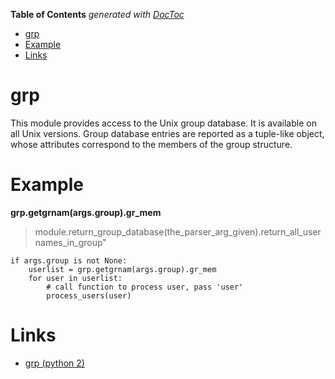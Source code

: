 <!-- START doctoc generated TOC please keep comment here to allow auto update -->
<!-- DON'T EDIT THIS SECTION, INSTEAD RE-RUN doctoc TO UPDATE -->
**Table of Contents**  *generated with [DocToc](https://github.com/thlorenz/doctoc)*

- [grp](#grp)
- [Example](#example)
- [Links](#links)

<!-- END doctoc generated TOC please keep comment here to allow auto update -->

# grp

This module provides access to the Unix group database. It is available on all Unix versions.
Group database entries are reported as a tuple-like object, whose attributes correspond to the 
members of the group structure.

# Example

**grp.getgrnam(args.group).gr_mem**

>module.return_group_database(the_parser_arg_given).return_all_usernames_in_group"

```
if args.group is not None:
	userlist = grp.getgrnam(args.group).gr_mem
	for user in userlist:
		# call function to process user, pass 'user'
		process_users(user)
```

# Links

* [grp (python 2)](https://docs.python.org/2/library/grp.html)
